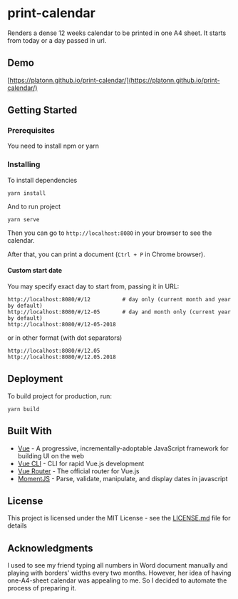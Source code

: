 # print-calendar

Renders a dense 12 weeks calendar to be printed in one A4 sheet. It starts from today or a day passed in url.

## Demo
[https://platonn.github.io/print-calendar/](https://platonn.github.io/print-calendar/)

## Getting Started

### Prerequisites

You need to install npm or yarn

### Installing

To install dependencies

```
yarn install
```

And to run project

```
yarn serve
```

Then you can go to `http://localhost:8080` in your browser to see the calendar.

After that, you can print a document (`Ctrl + P` in Chrome browser).

#### Custom start date

You may specify exact day to start from, passing it in URL:
```
http://localhost:8080/#/12          # day only (current month and year by default)
http://localhost:8080/#/12-05       # day and month only (current year by default)
http://localhost:8080/#/12-05-2018
```

or in other format (with dot separators)
```
http://localhost:8080/#/12.05
http://localhost:8080/#/12.05.2018
```

## Deployment

To build project for production, run:

```
yarn build
```

## Built With

* [Vue](https://github.com/vuejs/vue) - A progressive, incrementally-adoptable JavaScript framework for building UI on the web
* [Vue CLI](https://github.com/vuejs/vue-cli) - CLI for rapid Vue.js development
* [Vue Router](https://github.com/vuejs/vue-router) - The official router for Vue.js
* [MomentJS](https://github.com/moment/moment) - Parse, validate, manipulate, and display dates in javascript

## License

This project is licensed under the MIT License - see the [LICENSE.md](LICENSE.md) file for details

## Acknowledgments

I used to see my friend typing all numbers in Word document manually and playing with borders' widths every two months. However, her idea of having one-A4-sheet calendar was appealing to me. So I decided to automate the process of preparing it.
